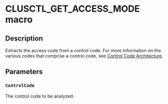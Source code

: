 # CLUSCTL_GET_ACCESS_MODE macro

## Description

Extracts the access code from a control code. For more information on the various codes that comprise a control code, see [Control Code Architecture](https://learn.microsoft.com/previous-versions/windows/desktop/mscs/control-code-architecture).

## Parameters

### `ControlCode`

The control code to be analyzed.